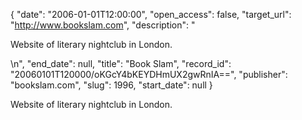 {
  "date": "2006-01-01T12:00:00", 
  "open_access": false, 
  "target_url": "http://www.bookslam.com", 
  "description": "<p>Website of literary nightclub in London.</p>\n", 
  "end_date": null, 
  "title": "Book Slam", 
  "record_id": "20060101T120000/oKGcY4bKEYDHmUX2gwRnIA==", 
  "publisher": "bookslam.com", 
  "slug": 1996, 
  "start_date": null
}

<p>Website of literary nightclub in London.</p>
